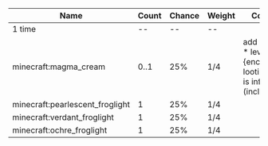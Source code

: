 | Name                            | Count | Chance | Weight | Comment                                                                       |
| ------------------------------- | ----- | ------ | ------ | ----------------------------------------------------------------------------- |
| 1 time                          |    -- |     -- |     -- |                                                                               |
| minecraft:magma_cream           |  0..1 |    25% |    1/4 | add drop: 0..1 * level {enchantment: looting}, size is inferior 2 (inclusive) |
| minecraft:pearlescent_froglight |     1 |    25% |    1/4 |                                                                               |
| minecraft:verdant_froglight     |     1 |    25% |    1/4 |                                                                               |
| minecraft:ochre_froglight       |     1 |    25% |    1/4 |                                                                               |
